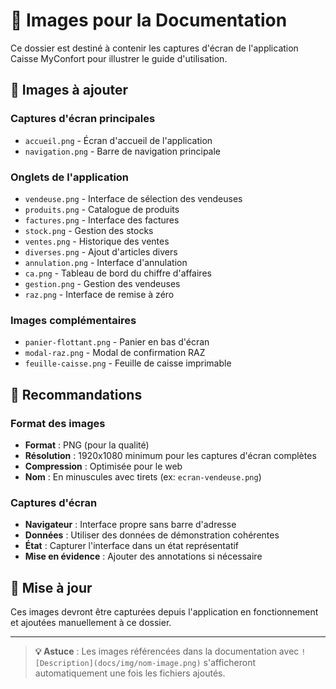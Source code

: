 # 📸 Images pour la Documentation

Ce dossier est destiné à contenir les captures d'écran de l'application Caisse MyConfort pour illustrer le guide d'utilisation.

## 🎯 Images à ajouter

### Captures d'écran principales
- `accueil.png` - Écran d'accueil de l'application
- `navigation.png` - Barre de navigation principale

### Onglets de l'application
- `vendeuse.png` - Interface de sélection des vendeuses
- `produits.png` - Catalogue de produits
- `factures.png` - Interface des factures
- `stock.png` - Gestion des stocks
- `ventes.png` - Historique des ventes
- `diverses.png` - Ajout d'articles divers
- `annulation.png` - Interface d'annulation
- `ca.png` - Tableau de bord du chiffre d'affaires
- `gestion.png` - Gestion des vendeuses
- `raz.png` - Interface de remise à zéro

### Images complémentaires
- `panier-flottant.png` - Panier en bas d'écran
- `modal-raz.png` - Modal de confirmation RAZ
- `feuille-caisse.png` - Feuille de caisse imprimable

## 📝 Recommandations

### Format des images
- **Format** : PNG (pour la qualité)
- **Résolution** : 1920x1080 minimum pour les captures d'écran complètes
- **Compression** : Optimisée pour le web
- **Nom** : En minuscules avec tirets (ex: `ecran-vendeuse.png`)

### Captures d'écran
- **Navigateur** : Interface propre sans barre d'adresse
- **Données** : Utiliser des données de démonstration cohérentes
- **État** : Capturer l'interface dans un état représentatif
- **Mise en évidence** : Ajouter des annotations si nécessaire

## 🔄 Mise à jour

Ces images devront être capturées depuis l'application en fonctionnement et ajoutées manuellement à ce dossier.

---

> **💡 Astuce** : Les images référencées dans la documentation avec `![Description](docs/img/nom-image.png)` s'afficheront automatiquement une fois les fichiers ajoutés.
